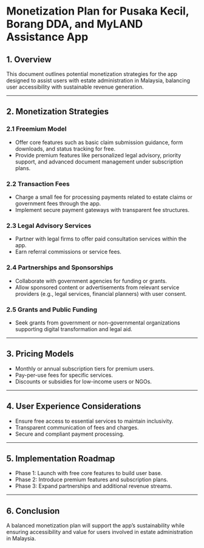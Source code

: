 # Monetization Plan for Pusaka Kecil, Borang DDA, and MyLAND Assistance App

## 1. Overview
This document outlines potential monetization strategies for the app designed to assist users with estate administration in Malaysia, balancing user accessibility with sustainable revenue generation.

---

## 2. Monetization Strategies

### 2.1 Freemium Model
- Offer core features such as basic claim submission guidance, form downloads, and status tracking for free.
- Provide premium features like personalized legal advisory, priority support, and advanced document management under subscription plans.

### 2.2 Transaction Fees
- Charge a small fee for processing payments related to estate claims or government fees through the app.
- Implement secure payment gateways with transparent fee structures.

### 2.3 Legal Advisory Services
- Partner with legal firms to offer paid consultation services within the app.
- Earn referral commissions or service fees.

### 2.4 Partnerships and Sponsorships
- Collaborate with government agencies for funding or grants.
- Allow sponsored content or advertisements from relevant service providers (e.g., legal services, financial planners) with user consent.

### 2.5 Grants and Public Funding
- Seek grants from government or non-governmental organizations supporting digital transformation and legal aid.

---

## 3. Pricing Models

- Monthly or annual subscription tiers for premium users.
- Pay-per-use fees for specific services.
- Discounts or subsidies for low-income users or NGOs.

---

## 4. User Experience Considerations

- Ensure free access to essential services to maintain inclusivity.
- Transparent communication of fees and charges.
- Secure and compliant payment processing.

---

## 5. Implementation Roadmap

- Phase 1: Launch with free core features to build user base.
- Phase 2: Introduce premium features and subscription plans.
- Phase 3: Expand partnerships and additional revenue streams.

---

## 6. Conclusion

A balanced monetization plan will support the app’s sustainability while ensuring accessibility and value for users involved in estate administration in Malaysia.
